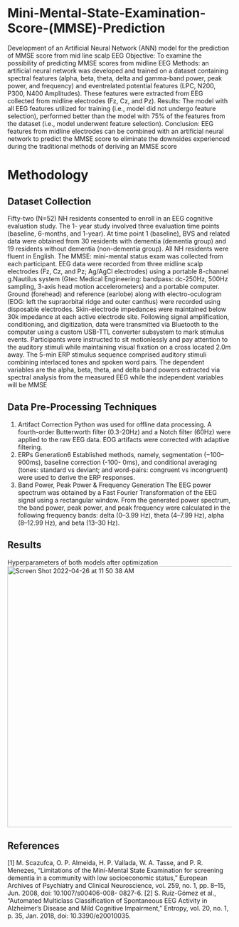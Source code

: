 # Mini-Mental-State-Examination-Score-(MMSE)-Prediction
Development of an Artificial Neural Network (ANN) model for the prediction of MMSE score from mid line scalp EEG
Objective: To examine the possibility of predicting MMSE scores from midline EEG
Methods: an artificial neural network was developed and trained on a dataset containing spectral features (alpha, beta, theta, delta and gamma-band power, peak power, and frequency) and eventrelated potential features (LPC, N200, P300, N400 Amplitudes). These features were extracted from EEG collected from midline electrodes (Fz, Cz, and Pz).
Results: The model with all EEG features utilized for training (i.e., model did not undergo feature selection), performed better than the model with 75% of the features from the dataset (i.e., model underwent feature selection).
Conclusion: EEG features from midline electrodes can be combined with an artificial neural network to predict the MMSE score to eliminate the downsides experienced during the traditional methods of deriving an MMSE score

# Methodology
## Dataset Collection
Fifty-two (N=52) NH residents consented to enroll in an EEG cognitive evaluation study. The 1-
year study involved three evaluation time points (baseline, 6-months, and 1-year). At time point
1 (baseline), BVS and related data were obtained from 30 residents with dementia (dementia
group) and 19 residents without dementia (non-dementia group). All NH residents were fluent in
English. The MMSE: mini-mental status exam was collected from each participant.
EEG data were recorded from three midline scalp electrodes (Fz, Cz, and Pz; Ag/AgCl
electrodes) using a portable 8-channel g.Nautilus system (Gtec Medical Engineering: bandpass:
dc-250Hz, 500Hz sampling, 3-axis head motion accelerometers) and a portable computer.
Ground (forehead) and reference (earlobe) along with electro-oculogram (EOG: left the supraorbital ridge and outer canthus) were recorded using disposable electrodes. Skin-electrode
impedances were maintained below 30k impedance at each active electrode site. Following
signal amplification, conditioning, and digitization, data were transmitted via Bluetooth to the
computer using a custom USB-TTL converter subsystem to mark stimulus events.
Participants were instructed to sit motionlessly and pay attention to the auditory stimuli while
maintaining visual fixation on a cross located 2.0m away. The 5-min ERP stimulus sequence
comprised auditory stimuli combining interlaced tones and spoken word pairs.
The dependent variables are the alpha, beta, theta, and delta band powers extracted via spectral
analysis from the measured EEG while the independent variables will be MMSE

## Data Pre-Processing Techniques
1. Artifact Correction
Python was used for offline data processing. A fourth-order Butterworth filter (0.3-20Hz)
and a Notch filter (60Hz) were applied to the raw EEG data. EOG artifacts were
corrected with adaptive filtering.
2. ERPs Generation6
Established methods, namely, segmentation (−100–900ms), baseline correction (-100-
0ms), and conditional averaging (tones: standard vs deviant; and word-pairs: congruent
vs incongruent) were used to derive the ERP responses.
3. Band Power, Peak Power & Frequency Generation
The EEG power spectrum was obtained by a Fast Fourier Transformation of the EEG
signal using a rectangular window. From the generated power spectrum, the band power,
peak power, and peak frequency were calculated in the following frequency bands: delta
(0–3.99 Hz), theta (4–7.99 Hz), alpha (8–12.99 Hz), and beta (13–30 Hz).

## Results
 Hyperparameters of both models after optimization
<img width="587" alt="Screen Shot 2022-04-26 at 11 50 38 AM" src="https://user-images.githubusercontent.com/70718280/165371513-2fa10afe-8f00-43ae-bdfd-73bfe8e010a2.png">

## References
[1] M. Scazufca, O. P. Almeida, H. P. Vallada, W. A. Tasse, and P. R. Menezes,
“Limitations of the Mini-Mental State Examination for screening dementia in a
community with low socioeconomic status,” European Archives of Psychiatry and
Clinical Neuroscience, vol. 259, no. 1, pp. 8–15, Jun. 2008, doi: 10.1007/s00406-008-
0827-6.
[2] S. Ruiz-Gómez et al., “Automated Multiclass Classification of Spontaneous EEG
Activity in Alzheimer’s Disease and Mild Cognitive Impairment,” Entropy, vol. 20, no.
1, p. 35, Jan. 2018, doi: 10.3390/e20010035.

